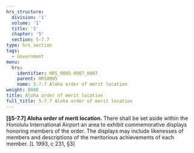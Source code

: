 ```yaml
---
hrs_structure:
  division: '1'
  volume: '1'
  title: '1'
  chapter: '5'
  section: 5-7.7
type: hrs_section
tags:
  - Government
menu:
  hrs:
    identifier: HRS_0005-0007_0007
    parent: HRS0005
    name: 5-7.7 Aloha order of merit location
weight: 8040
title: Aloha order of merit location
full_title: 5-7.7 Aloha order of merit location
---
```

**[§5-7.7] Aloha order of merit location.** There shall be set aside within the Honolulu International Airport an area to exhibit commemorative displays honoring members of the order. The displays may include likenesses of members and descriptions of the meritorious achievements of each member. [L 1993, c 231, §3]